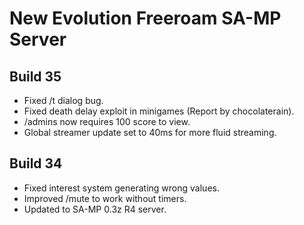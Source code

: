 New Evolution Freeroam SA-MP Server
===================================

Build 35
--------
- Fixed /t dialog bug.
- Fixed death delay exploit in minigames (Report by chocolaterain).
- /admins now requires 100 score to view.
- Global streamer update set to 40ms for more fluid streaming.

Build 34
--------
- Fixed interest system generating wrong values.
- Improved /mute to work without timers.
- Updated to SA-MP 0.3z R4 server.